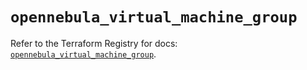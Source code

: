 # `opennebula_virtual_machine_group`

Refer to the Terraform Registry for docs: [`opennebula_virtual_machine_group`](https://registry.terraform.io/providers/opennebula/opennebula/1.5.0/docs/resources/virtual_machine_group).
